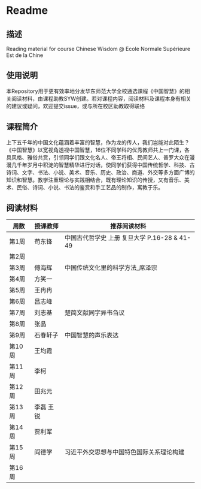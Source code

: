 # Readme

## 描述

Reading material for course Chinese Wisdom @ Ecole Normale Supérieure Est de la Chine

## 使用说明

本Repository用于更有效率地分发华东师范大学全校通选课程《中国智慧》的相关阅读材料，由课程助教SYW创建。若对课程内容，阅读材料及课程本身有相关的建议或疑问，欢迎提交issue，或与所在校区助教取得联络

## 课程简介

上下五千年的中国文化蕴涵着丰富的智慧，作为龙的传人，我们岂能对此陌生？《中国智慧》以宽视角透视中国智慧，16位不同学科的优秀教师共上一门课，各具风格、雅俗共赏，引领同学们跟文化名人、帝王将相、民间艺人、普罗大众在漫漫几千年岁月中积淀的智慧精华进行对话，使同学们获得中国传统哲学、科技、古诗词、文字、书法、小说、美术、音乐、历史、政治、商道、外交等多方面广博的知识和智慧。教学注重理论与实践相结合，既有理论知识的传授，又有音乐、美术、民俗、诗词、小说、书法的鉴赏和手工艺品的制作，寓教于乐。

## 阅读材料

| 周数   | 授课教师  | 推荐阅读材料                                 |
| ------ | --------- | -------------------------------------------- |
| 第1周  | 苟东锋    | 中国古代哲学史 上册 复旦大学 P.16-28 & 41-49 |
| 第2周  |           |                                              |
| 第3周  | 傅海辉    | 中国传统文化里的科学方法_席泽宗              |
| 第4周  | 方笑一    |                                              |
| 第5周  | 王冉冉    |                                              |
| 第6周  | 吕志峰    |                                              |
| 第7周  | 刘志基    | 楚简文献同字异书刍议                         |
| 第8周  | 张晶      |                                              |
| 第9周  | 石春轩子  | 中国智慧的声乐表达                           |
| 第10周 | 王均霞    |                                              |
| 第11周 | 李柯      |                                              |
| 第12周 | 田兆元    |                                              |
| 第13周 | 李磊 王锐 |                                              |
| 第14周 | 贾利军    |                                              |
| 第15周 | 阎德学    | 习近平外交思想与中国特色国际关系理论构建     |
| 第16周 |           |                                              |

